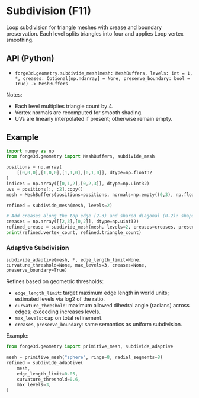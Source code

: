 # Subdivision (F11)

Loop subdivision for triangle meshes with crease and boundary preservation.
Each level splits triangles into four and applies Loop vertex smoothing.

## API (Python)

- `forge3d.geometry.subdivide_mesh(mesh: MeshBuffers, levels: int = 1, *, creases: Optional[np.ndarray] = None, preserve_boundary: bool = True) -> MeshBuffers`

Notes:
- Each level multiplies triangle count by 4.
- Vertex normals are recomputed for smooth shading.
- UVs are linearly interpolated if present; otherwise remain empty.

## Example

```python
import numpy as np
from forge3d.geometry import MeshBuffers, subdivide_mesh

positions = np.array(
    [[0,0,0],[1,0,0],[1,1,0],[0,1,0]], dtype=np.float32
)
indices = np.array([[0,1,2],[0,2,3]], dtype=np.uint32)
uvs = positions[:, :2].copy()
mesh = MeshBuffers(positions=positions, normals=np.empty((0,3), np.float32), uvs=uvs, indices=indices)

refined = subdivide_mesh(mesh, levels=2)

# Add creases along the top edge (2-3) and shared diagonal (0-2): shape (K,2) uint32
creases = np.array([[2,3],[0,2]], dtype=np.uint32)
refined_crease = subdivide_mesh(mesh, levels=2, creases=creases, preserve_boundary=True)
print(refined.vertex_count, refined.triangle_count)
```

### Adaptive Subdivision

`subdivide_adaptive(mesh, *, edge_length_limit=None, curvature_threshold=None, max_levels=3, creases=None, preserve_boundary=True)`

Refines based on geometric thresholds:

- `edge_length_limit`: target maximum edge length in world units; estimated levels via log2 of the ratio.
- `curvature_threshold`: maximum allowed dihedral angle (radians) across edges; exceeding increases levels.
- `max_levels`: cap on total refinement.
- `creases`, `preserve_boundary`: same semantics as uniform subdivision.

Example:

```python
from forge3d.geometry import primitive_mesh, subdivide_adaptive

mesh = primitive_mesh("sphere", rings=8, radial_segments=8)
refined = subdivide_adaptive(
    mesh,
    edge_length_limit=0.05,
    curvature_threshold=0.6,
    max_levels=3,
)
```

